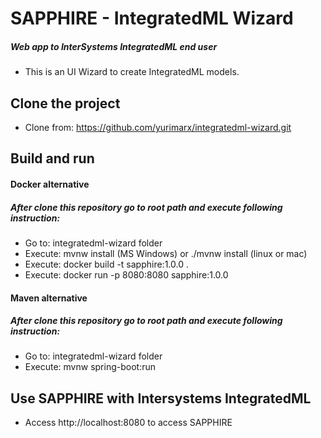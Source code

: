 # SAPPHIRE - IntegratedML Wizard
##### Web app to InterSystems IntegratedML end user 


- This is an UI Wizard to create IntegratedML models.

## Clone the project
- Clone from: https://github.com/yurimarx/integratedml-wizard.git

## Build and run
#### Docker alternative
##### After clone this repository go to root path and execute following instruction:
- Go to: integratedml-wizard folder
- Execute: mvnw install (MS Windows) or ./mvnw install (linux or mac)
- Execute: docker build -t sapphire:1.0.0 .
- Execute: docker run -p 8080:8080 sapphire:1.0.0

#### Maven alternative
##### After clone this repository go to root path and execute following instruction:
- Go to: integratedml-wizard folder
- Execute: mvnw spring-boot:run

## Use SAPPHIRE with Intersystems IntegratedML
- Access http://localhost:8080 to access SAPPHIRE


